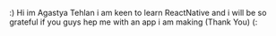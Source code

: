 :) Hi im Agastya Tehlan i am keen to learn ReactNative and i will be so grateful if you guys hep me with an app i am making (Thank You) (:
